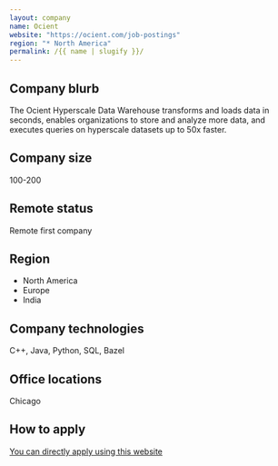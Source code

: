 ```yaml
---
layout: company
name: Ocient
website: "https://ocient.com/job-postings"
region: "* North America"
permalink: /{{ name | slugify }}/
---
```


## Company blurb

The Ocient Hyperscale Data Warehouse transforms and loads data in seconds, enables organizations to store and analyze more data, and executes queries on hyperscale datasets up to 50x faster.

## Company size

100-200

## Remote status

Remote first company

## Region

* North America
* Europe
* India 

## Company technologies

C++, Java, Python, SQL, Bazel 

## Office locations

Chicago

## How to apply

[You can directly apply using this website](https://ocient.com/job-postings/)